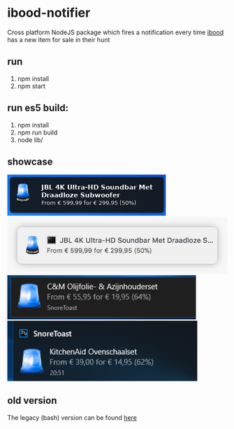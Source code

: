 # ibood-notifier
Cross platform NodeJS package which fires a notification every time [ibood](http://www.ibood.com) has a new item for sale in their hunt

## run
1. npm install
2. npm start

## run es5 build:
1. npm install
2. npm run build
3. node lib/

## showcase

![linux](https://github.com/Mastermindzh/ibood-notifier/blob/master/examples/linux.png?raw=true)
![mac os x](https://github.com/Mastermindzh/ibood-notifier/blob/master/examples/mac.jpeg?raw=true)
![win1](https://github.com/Mastermindzh/ibood-notifier/blob/master/examples/win.png?raw=true)
![win2](https://github.com/Mastermindzh/ibood-notifier/blob/master/examples/win2.png?raw=true)

## old version

The legacy (bash) version can be found [here](https://github.com/Mastermindzh/Scripts/blob/master/bash/iBOOD/ibood.sh)